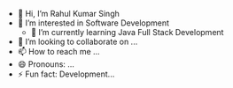 - 👋 Hi, I’m Rahul Kumar Singh
- 👀 I’m interested in Software Development
  - 🌱 I’m currently learning  Java Full Stack Development 
- 💞️ I’m looking to collaborate on ...
- 📫 How to reach me ...
- 😄 Pronouns: ...
- ⚡ Fun fact: Development...

<!---
TechRizex/TechRizex is a ✨ special ✨ repository because its `README.md` (this file) appears on your GitHub profile.
You can click the Preview link to take a look at your changes.
--->
